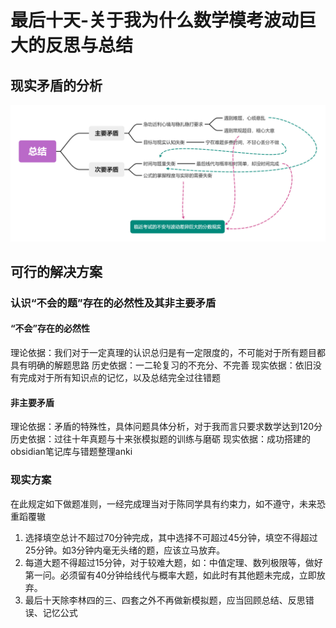 # 最后十天-关于我为什么数学模考波动巨大的反思与总结

## 现实矛盾的分析

![总结](总结.png)

## 可行的解决方案

### 认识“不会的题”存在的必然性及其非主要矛盾

#### “不会”存在的必然性

理论依据：我们对于一定真理的认识总归是有一定限度的，不可能对于所有题目都具有明确的解题思路
历史依据：一二轮复习的不充分、不完善
现实依据：依旧没有完成对于所有知识点的记忆，以及总结完全过往错题

#### 非主要矛盾

理论依据：矛盾的特殊性，具体问题具体分析，对于我而言只要求数学达到120分
历史依据：过往十年真题与十来张模拟题的训练与磨砺
现实依据：成功搭建的obsidian笔记库与错题整理anki

### 现实方案

在此规定如下做题准则，一经完成理当对于陈同学具有约束力，如不遵守，未来恐重蹈覆辙

1. 选择填空总计不超过70分钟完成，其中选择不可超过45分钟，填空不得超过25分钟。如3分钟内毫无头绪的题，应该立马放弃。
2. 每道大题不得超过15分钟，对于较难大题，如：中值定理、数列极限等，做好第一问。必须留有40分钟给线代与概率大题，如此时有其他题未完成，立即放弃。
3. 最后十天除李林四的三、四套之外不再做新模拟题，应当回顾总结、反思错误、记忆公式